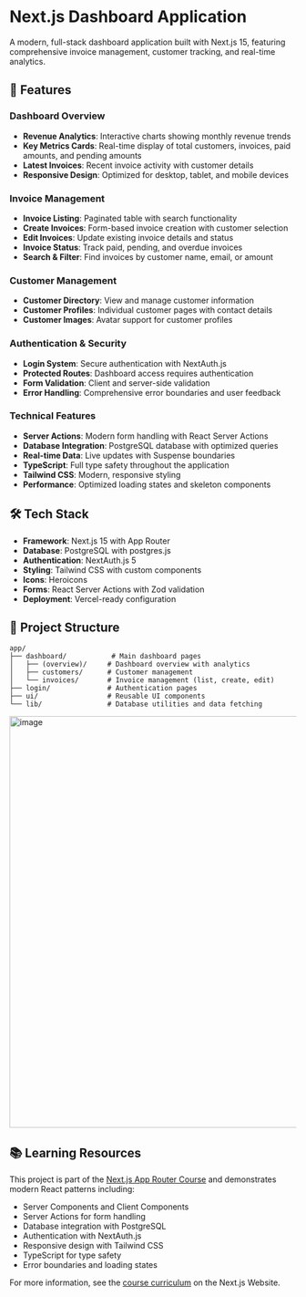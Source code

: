 # Next.js Dashboard Application

A modern, full-stack dashboard application built with Next.js 15, featuring comprehensive invoice management, customer tracking, and real-time analytics.

## 🚀 Features

### **Dashboard Overview**
- **Revenue Analytics**: Interactive charts showing monthly revenue trends
- **Key Metrics Cards**: Real-time display of total customers, invoices, paid amounts, and pending amounts
- **Latest Invoices**: Recent invoice activity with customer details
- **Responsive Design**: Optimized for desktop, tablet, and mobile devices

### **Invoice Management**
- **Invoice Listing**: Paginated table with search functionality
- **Create Invoices**: Form-based invoice creation with customer selection
- **Edit Invoices**: Update existing invoice details and status
- **Invoice Status**: Track paid, pending, and overdue invoices
- **Search & Filter**: Find invoices by customer name, email, or amount

### **Customer Management**
- **Customer Directory**: View and manage customer information
- **Customer Profiles**: Individual customer pages with contact details
- **Customer Images**: Avatar support for customer profiles

### **Authentication & Security**
- **Login System**: Secure authentication with NextAuth.js
- **Protected Routes**: Dashboard access requires authentication
- **Form Validation**: Client and server-side validation
- **Error Handling**: Comprehensive error boundaries and user feedback

### **Technical Features**
- **Server Actions**: Modern form handling with React Server Actions
- **Database Integration**: PostgreSQL database with optimized queries
- **Real-time Data**: Live updates with Suspense boundaries
- **TypeScript**: Full type safety throughout the application
- **Tailwind CSS**: Modern, responsive styling
- **Performance**: Optimized loading states and skeleton components

## 🛠️ Tech Stack

- **Framework**: Next.js 15 with App Router
- **Database**: PostgreSQL with postgres.js
- **Authentication**: NextAuth.js 5
- **Styling**: Tailwind CSS with custom components
- **Icons**: Heroicons
- **Forms**: React Server Actions with Zod validation
- **Deployment**: Vercel-ready configuration

## 📁 Project Structure

```
app/
├── dashboard/           # Main dashboard pages
│   ├── (overview)/     # Dashboard overview with analytics
│   ├── customers/      # Customer management
│   └── invoices/       # Invoice management (list, create, edit)
├── login/              # Authentication pages
├── ui/                 # Reusable UI components
└── lib/                # Database utilities and data fetching
```

<img width="964" height="722" alt="image" src="https://github.com/user-attachments/assets/198a7ff6-80ad-47e1-ab9d-e507b256df03" />


## 📚 Learning Resources

This project is part of the [Next.js App Router Course](https://nextjs.org/learn) and demonstrates modern React patterns including:

- Server Components and Client Components
- Server Actions for form handling
- Database integration with PostgreSQL
- Authentication with NextAuth.js
- Responsive design with Tailwind CSS
- TypeScript for type safety
- Error boundaries and loading states

For more information, see the [course curriculum](https://nextjs.org/learn) on the Next.js Website.
